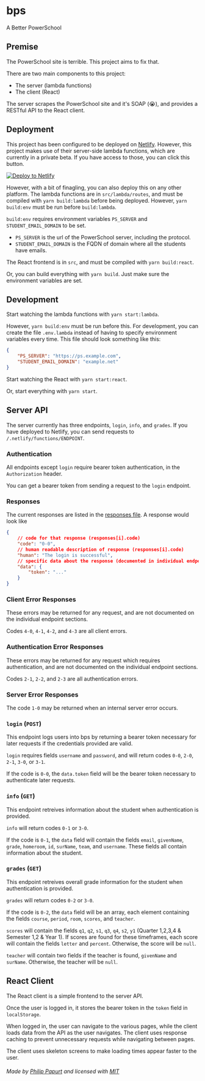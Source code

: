 # bps
A Better PowerSchool

## Premise

The PowerSchool site is terrible. This project aims to fix that.

There are two main components to this project:
 * The server (lambda functions)
 * The client (React)

The server scrapes the PowerSchool site and it's SOAP (:sob:), and provides a RESTful API to the React client.

## Deployment

This project has been configured to be deployed on [Netlify](https://www.netlify.com). However, this project makes use of their server-side lambda functions, which are currently in a private beta. If you have access to those, you can click this button.

[![Deploy to Netlify](https://www.netlify.com/img/deploy/button.svg)](https://app.netlify.com/start/deploy?repository=https://github.com/ginkoid/bps)

However, with a bit of finagling, you can also deploy this on any other platform. The lambda functions are in `src/lambda/routes`, and must be compiled with `yarn build:lambda` before being deployed. However, `yarn build:env` must be run before `build:lambda`.

`build:env` requires environment variables `PS_SERVER` and `STUDENT_EMAIL_DOMAIN` to be set.
* `PS_SERVER` is the url of the PowerSchool server, including the protocol.
* `STUDENT_EMAIL_DOMAIN` is the FQDN of domain where all the students have emails.

The React frontend is in `src`, and must be compiled with `yarn build:react`.

Or, you can build everything with `yarn build`. Just make sure the environment variables are set.

## Development

Start watching the lambda functions with `yarn start:lambda`.

However, `yarn build:env` must be run before this. For development, you can create the file `.env.lambda` instead of having to specify environment variables every time. This file should look something like this:

```json
{
    "PS_SERVER": "https://ps.example.com",
    "STUDENT_EMAIL_DOMAIN": "example.net"
}
```

Start watching the React with `yarn start:react`.

Or, start everything with `yarn start`.

## Server API

The server currently has three endpoints, `login`, `info`, and `grades`. If you have deployed to Netlify, you can send requests to `/.netlify/functions/ENDPOINT`.

### Authentication

All endpoints except `login` require bearer token authentication, in the `Authorization` header.

You can get a bearer token from sending a request to the `login` endpoint.

### Responses

The current responses are listed in the [responses file](https://github.com/ginkoid/bps/blob/master/src/lambda/with/responses.js). A response would look like

```json
{
    // code for that response (responses[i].code)
    "code": "0-0",
    // human readable description of response (responses[i].code)
    "human": "The login is successful",
    // specific data about the response (documented in individual endpoints)
    "data": {
        "token": "..."
    }
}
```

### Client Error Responses

These errors may be returned for any request, and are not documented on the individual endpoint sections.

Codes `4-0`, `4-1`, `4-2`, and `4-3` are all client errors.

### Authentication Error Responses

These errors may be returned for any request which requires authentication, and are not documented on the individual endpoint sections.

Codes `2-1`, `2-2`, and `2-3` are all authentication errors.

### Server Error Responses

The code `1-0` may be returned when an internal server error occurs.

### `login` (`POST`)

This endpoint logs users into bps by returning a bearer token necessary for later requests if the credentials provided are valid.

`login` requires fields `username` and `password`, and will return codes `0-0`, `2-0`, `2-1`, `3-0`, or `3-1`.

If the code is `0-0`, the `data.token` field will be the bearer token necessary to authenticate later requests.

### `info` (`GET`)

This endpoint retreives information about the student when authentication is provided.

`info` will return codes `0-1` or `3-0`.

If the code is `0-1`, the `data` field will contain the fields `email`, `givenName`, `grade`, `homeroom`, `id`, `surName`, `team`, and `username`. These fields all contain information about the student.

### `grades` (`GET`)

This endpoint retreives overall grade information for the student when authentication is provided.

`grades` will return codes `0-2` or `3-0`.

If the code is `0-2`, the `data` field will be an array, each element containing the fields `course`, `period`, `room`, `scores`, and `teacher`.

`scores` will contain the fields `q1`, `q2`, `s1`, `q3`, `q4`, `s2`, `y1` (Quarter 1,2,3,4 & Semester 1,2 & Year 1). If scores are found for these timeframes, each score will contain the fields `letter` and `percent`. Otherwise, the score will be `null`.

`teacher` will contain two fields if the teacher is found, `givenName` and `surName`. Otherwise, the teacher will be `null`.

## React Client

The React client is a simple frontend to the server API.

Once the user is logged in, it stores the bearer token in the `token` field in `localStorage`.

When logged in, the user can navigate to the various pages, while the client loads data from the API as the user navigates. The client uses response caching to prevent unnecessary requests while navigating between pages.

The client uses skeleton screens to make loading times appear faster to the user.

###### Made by [Philip Papurt](https://github.com/ginkoid) and licensed with [MIT](https://raw.githubusercontent.com/ginkoid/bps/master/LICENSE)
